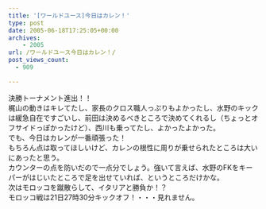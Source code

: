 ```yaml
---
title: '[ワールドユース]今日はカレン！'
type: post
date: 2005-06-18T17:25:05+00:00
archives:
    - 2005
url: /ワールドユース今日はカレン！/
post_views_count:
  - 909

---
```

決勝トーナメント進出！！  
梶山の動きはキレてたし、家長のクロス職人っぷりもよかったし、水野のキックは緩急自在ですごいし、前田は決めるべきところで決めてくれるし（ちょっとオフサイドっぽかったけど）、西川も乗ってたし、よかったよかった。  
でも、今日はカレンが一番頑張った！  
もちろん点は取ってほしいけど、カレンの根性に周りが乗せられたところは大いにあったと思う。  
カウンターの点を防いだので一点分でしょう。強いて言えば、水野のFKをキーパーがはじいたところで足を出せていれば、というところだけかな。  
次はモロッコを蹴散らして、イタリアと勝負か！？  
モロッコ戦は21日27時30分キックオフ！・・・見れません。
